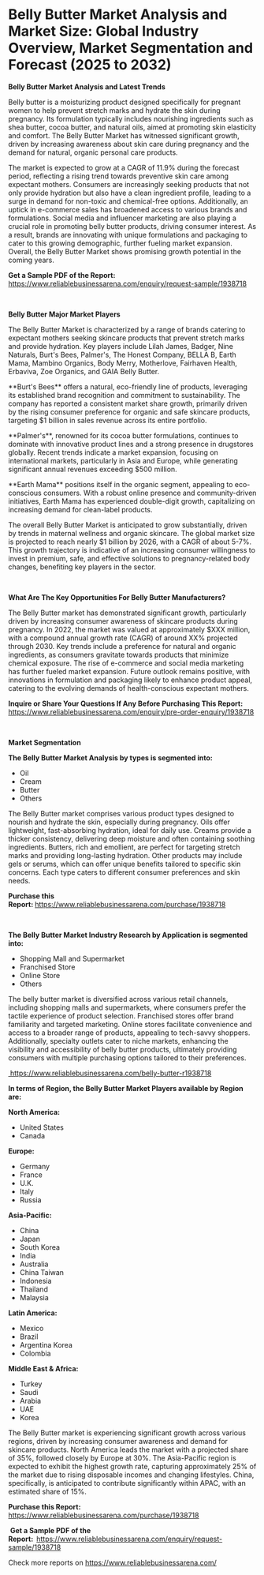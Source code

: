 <p><h1>Belly Butter Market Analysis and Market Size: Global Industry Overview, Market Segmentation and Forecast (2025 to 2032)</h1></p><p><strong>Belly Butter Market Analysis and Latest Trends</strong></p>
<p><p>Belly butter is a moisturizing product designed specifically for pregnant women to help prevent stretch marks and hydrate the skin during pregnancy. Its formulation typically includes nourishing ingredients such as shea butter, cocoa butter, and natural oils, aimed at promoting skin elasticity and comfort. The Belly Butter Market has witnessed significant growth, driven by increasing awareness about skin care during pregnancy and the demand for natural, organic personal care products.</p><p>The market is expected to grow at a CAGR of 11.9% during the forecast period, reflecting a rising trend towards preventive skin care among expectant mothers. Consumers are increasingly seeking products that not only provide hydration but also have a clean ingredient profile, leading to a surge in demand for non-toxic and chemical-free options. Additionally, an uptick in e-commerce sales has broadened access to various brands and formulations. Social media and influencer marketing are also playing a crucial role in promoting belly butter products, driving consumer interest. As a result, brands are innovating with unique formulations and packaging to cater to this growing demographic, further fueling market expansion. Overall, the Belly Butter Market shows promising growth potential in the coming years.</p></p>
<p><strong>Get a Sample PDF of the Report:&nbsp;</strong> <a href="https://www.reliablebusinessarena.com/enquiry/request-sample/1938718?utm_campaign=2209&utm_medium=2&utm_source=Github&utm_content=ia&utm_term=05042025&utm_id=belly-butter">https://www.reliablebusinessarena.com/enquiry/request-sample/1938718</a></p>
<p>&nbsp;</p>
<p><strong>Belly Butter Major Market Players</strong></p>
<p><p>The Belly Butter Market is characterized by a range of brands catering to expectant mothers seeking skincare products that prevent stretch marks and provide hydration. Key players include Lilah James, Badger, Nine Naturals, Burt's Bees, Palmer's, The Honest Company, BELLA B, Earth Mama, Mambino Organics, Body Merry, Motherlove, Fairhaven Health, Erbaviva, Zoe Organics, and GAIA Belly Butter.</p><p>**Burt's Bees** offers a natural, eco-friendly line of products, leveraging its established brand recognition and commitment to sustainability. The company has reported a consistent market share growth, primarily driven by the rising consumer preference for organic and safe skincare products, targeting $1 billion in sales revenue across its entire portfolio.</p><p>**Palmer's**, renowned for its cocoa butter formulations, continues to dominate with innovative product lines and a strong presence in drugstores globally. Recent trends indicate a market expansion, focusing on international markets, particularly in Asia and Europe, while generating significant annual revenues exceeding $500 million.</p><p>**Earth Mama** positions itself in the organic segment, appealing to eco-conscious consumers. With a robust online presence and community-driven initiatives, Earth Mama has experienced double-digit growth, capitalizing on increasing demand for clean-label products.</p><p>The overall Belly Butter Market is anticipated to grow substantially, driven by trends in maternal wellness and organic skincare. The global market size is projected to reach nearly $1 billion by 2026, with a CAGR of about 5-7%. This growth trajectory is indicative of an increasing consumer willingness to invest in premium, safe, and effective solutions to pregnancy-related body changes, benefiting key players in the sector.</p></p>
<p>&nbsp;</p>
<p><strong>What Are The Key Opportunities For Belly Butter Manufacturers?</strong></p>
<p><p>The Belly Butter market has demonstrated significant growth, particularly driven by increasing consumer awareness of skincare products during pregnancy. In 2022, the market was valued at approximately $XXX million, with a compound annual growth rate (CAGR) of around XX% projected through 2030. Key trends include a preference for natural and organic ingredients, as consumers gravitate towards products that minimize chemical exposure. The rise of e-commerce and social media marketing has further fueled market expansion. Future outlook remains positive, with innovations in formulation and packaging likely to enhance product appeal, catering to the evolving demands of health-conscious expectant mothers.</p></p>
<p><strong>Inquire or Share Your Questions If Any Before Purchasing This Report:</strong> <a href="https://www.reliablebusinessarena.com/enquiry/pre-order-enquiry/1938718?utm_campaign=2209&utm_medium=2&utm_source=Github&utm_content=ia&utm_term=05042025&utm_id=belly-butter">https://www.reliablebusinessarena.com/enquiry/pre-order-enquiry/1938718</a></p>
<p>&nbsp;</p>
<p><strong>Market Segmentation</strong></p>
<p><strong>The Belly Butter Market Analysis by types is segmented into:</strong></p>
<p><ul><li>Oil</li><li>Cream</li><li>Butter</li><li>Others</li></ul></p>
<p><p>The Belly Butter market comprises various product types designed to nourish and hydrate the skin, especially during pregnancy. Oils offer lightweight, fast-absorbing hydration, ideal for daily use. Creams provide a thicker consistency, delivering deep moisture and often containing soothing ingredients. Butters, rich and emollient, are perfect for targeting stretch marks and providing long-lasting hydration. Other products may include gels or serums, which can offer unique benefits tailored to specific skin concerns. Each type caters to different consumer preferences and skin needs.</p></p>
<p><strong>Purchase this Report:&nbsp;</strong><a href="https://www.reliablebusinessarena.com/purchase/1938718?utm_campaign=2209&utm_medium=2&utm_source=Github&utm_content=ia&utm_term=05042025&utm_id=belly-butter">https://www.reliablebusinessarena.com/purchase/1938718</a></p>
<p>&nbsp;</p>
<p><strong>The Belly Butter Market Industry Research by Application is segmented into:</strong></p>
<p><ul><li>Shopping Mall and Supermarket</li><li>Franchised Store</li><li>Online Store</li><li>Others</li></ul></p>
<p><p>The belly butter market is diversified across various retail channels, including shopping malls and supermarkets, where consumers prefer the tactile experience of product selection. Franchised stores offer brand familiarity and targeted marketing. Online stores facilitate convenience and access to a broader range of products, appealing to tech-savvy shoppers. Additionally, specialty outlets cater to niche markets, enhancing the visibility and accessibility of belly butter products, ultimately providing consumers with multiple purchasing options tailored to their preferences.</p></p>
<p><a href="https://www.reliablebusinessarena.com/belly-butter-r1938718?utm_campaign=2209&utm_medium=2&utm_source=Github&utm_content=ia&utm_term=05042025&utm_id=belly-butter">&nbsp;https://www.reliablebusinessarena.com/belly-butter-r1938718</a></p>
<p><strong>In terms of Region, the Belly Butter Market Players available by Region are:</strong></p>
<p>
    <p> <strong> North America: </strong>
        <ul>
            <li>United States</li>
            <li>Canada</li>
        </ul>
        </p> 
    <p> <strong> Europe: </strong>
        <ul>
            <li>Germany</li>
            <li>France</li>
            <li>U.K.</li>
            <li>Italy</li>
            <li>Russia</li>
        </ul>
        </p> 
    <p> <strong> Asia-Pacific: </strong>
        <ul>
            <li>China</li>
            <li>Japan</li>
            <li>South Korea</li>
            <li>India</li>
            <li>Australia</li>
            <li>China Taiwan</li>
            <li>Indonesia</li>
            <li>Thailand</li>
            <li>Malaysia</li>
        </ul>
        </p> 
    <p> <strong> Latin America: </strong>
        <ul>
            <li>Mexico</li>
            <li>Brazil</li>
            <li>Argentina Korea</li>
            <li>Colombia</li>
        </ul>
        </p> 
    <p> <strong> Middle East & Africa: </strong>
        <ul>
            <li>Turkey</li>
            <li>Saudi</li>
            <li>Arabia</li>
            <li>UAE</li>
            <li>Korea</li>
        </ul>
    </p>
    </p>
<p><p>The Belly Butter market is experiencing significant growth across various regions, driven by increasing consumer awareness and demand for skincare products. North America leads the market with a projected share of 35%, followed closely by Europe at 30%. The Asia-Pacific region is expected to exhibit the highest growth rate, capturing approximately 25% of the market due to rising disposable incomes and changing lifestyles. China, specifically, is anticipated to contribute significantly within APAC, with an estimated share of 15%.</p></p>
<p><strong>Purchase this Report: </strong><a href="https://www.reliablebusinessarena.com/purchase/1938718?utm_campaign=2209&utm_medium=2&utm_source=Github&utm_content=ia&utm_term=05042025&utm_id=belly-butter">https://www.reliablebusinessarena.com/purchase/1938718</a></p>
<p>&nbsp;<strong>Get a Sample PDF of the Report:&nbsp;&nbsp;</strong><a href="https://www.reliablebusinessarena.com/enquiry/request-sample/1938718?utm_campaign=2209&utm_medium=2&utm_source=Github&utm_content=ia&utm_term=05042025&utm_id=belly-butter">https://www.reliablebusinessarena.com/enquiry/request-sample/1938718</a></p>
<p><strong></strong></p>
<p>Check more reports on <a href="https://www.reliablebusinessarena.com/?utm_campaign=2209&utm_medium=2&utm_source=Github&utm_content=ia&utm_term=05042025&utm_id=belly-butter">https://www.reliablebusinessarena.com/</a></p>